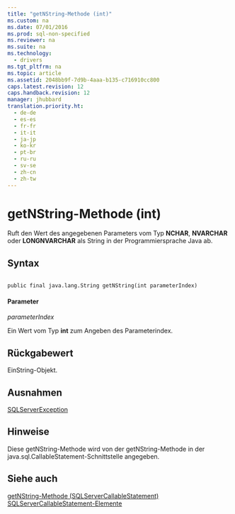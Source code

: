 ```yaml
---
title: "getNString-Methode (int)"
ms.custom: na
ms.date: 07/01/2016
ms.prod: sql-non-specified
ms.reviewer: na
ms.suite: na
ms.technology: 
  - drivers
ms.tgt_pltfrm: na
ms.topic: article
ms.assetid: 2048bb9f-7d9b-4aaa-b135-c716910cc800
caps.latest.revision: 12
caps.handback.revision: 12
manager: jhubbard
translation.priority.ht: 
  - de-de
  - es-es
  - fr-fr
  - it-it
  - ja-jp
  - ko-kr
  - pt-br
  - ru-ru
  - sv-se
  - zh-cn
  - zh-tw
---
```

# getNString-Methode (int)
  Ruft den Wert des angegebenen Parameters vom Typ **NCHAR**, **NVARCHAR** oder **LONGNVARCHAR** als String in der Programmiersprache Java ab.  
  
## Syntax  
  
```  
  
public final java.lang.String getNString(int parameterIndex)  
```  
  
#### Parameter  
 *parameterIndex*  
  
 Ein Wert vom Typ **int** zum Angeben des Parameterindex.  
  
## Rückgabewert  
 EinString\-Objekt.  
  
## Ausnahmen  
 [SQLServerException](../content/SQLServerException-Class.md)  
  
## Hinweise  
 Diese getNString\-Methode wird von der getNString\-Methode in der java.sql.CallableStatement\-Schnittstelle angegeben.  
  
## Siehe auch  
 [getNString-Methode &#40;SQLServerCallableStatement&#41;](../content/getNString-Method--SQLServerCallableStatement-.md)   
 [SQLServerCallableStatement-Elemente](../content/SQLServerCallableStatement-Members.md)  
  
  